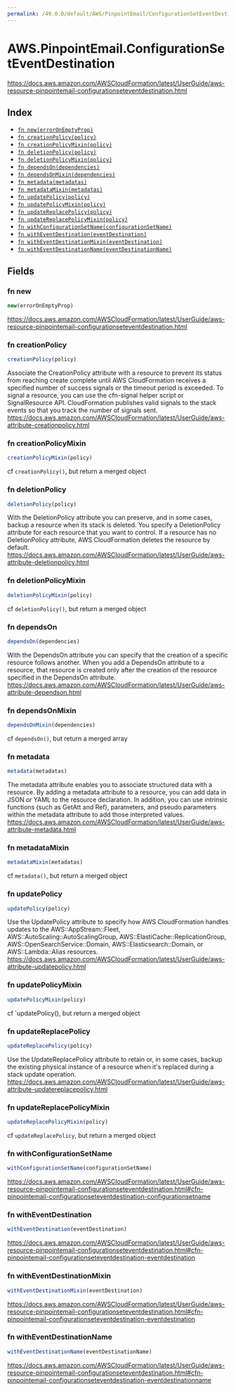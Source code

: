 ```yaml
---
permalink: /49.0.0/default/AWS/PinpointEmail/ConfigurationSetEventDestination/
---
```


# AWS.PinpointEmail.ConfigurationSetEventDestination

https://docs.aws.amazon.com/AWSCloudFormation/latest/UserGuide/aws-resource-pinpointemail-configurationseteventdestination.html

## Index

* [`fn new(errorOnEmptyProp)`](#fn-new)
* [`fn creationPolicy(policy)`](#fn-creationpolicy)
* [`fn creationPolicyMixin(policy)`](#fn-creationpolicymixin)
* [`fn deletionPolicy(policy)`](#fn-deletionpolicy)
* [`fn deletionPolicyMixin(policy)`](#fn-deletionpolicymixin)
* [`fn dependsOn(dependencies)`](#fn-dependson)
* [`fn dependsOnMixin(dependencies)`](#fn-dependsonmixin)
* [`fn metadata(metadatas)`](#fn-metadata)
* [`fn metadataMixin(metadatas)`](#fn-metadatamixin)
* [`fn updatePolicy(policy)`](#fn-updatepolicy)
* [`fn updatePolicyMixin(policy)`](#fn-updatepolicymixin)
* [`fn updateReplacePolicy(policy)`](#fn-updatereplacepolicy)
* [`fn updateReplacePolicyMixin(policy)`](#fn-updatereplacepolicymixin)
* [`fn withConfigurationSetName(configurationSetName)`](#fn-withconfigurationsetname)
* [`fn withEventDestination(eventDestination)`](#fn-witheventdestination)
* [`fn withEventDestinationMixin(eventDestination)`](#fn-witheventdestinationmixin)
* [`fn withEventDestinationName(eventDestinationName)`](#fn-witheventdestinationname)

## Fields

### fn new

```ts
new(errorOnEmptyProp)
```

https://docs.aws.amazon.com/AWSCloudFormation/latest/UserGuide/aws-resource-pinpointemail-configurationseteventdestination.html

### fn creationPolicy

```ts
creationPolicy(policy)
```

Associate the CreationPolicy attribute with a resource to prevent its status from reaching create complete until AWS CloudFormation receives a specified number of success signals or the timeout period is exceeded. To signal a resource, you can use the cfn-signal helper script or SignalResource API. CloudFormation publishes valid signals to the stack events so that you track the number of signals sent. 
https://docs.aws.amazon.com/AWSCloudFormation/latest/UserGuide/aws-attribute-creationpolicy.html

### fn creationPolicyMixin

```ts
creationPolicyMixin(policy)
```

cf `creationPolicy()`, but return a merged object

### fn deletionPolicy

```ts
deletionPolicy(policy)
```

With the DeletionPolicy attribute you can preserve, and in some cases, backup a resource when its stack is deleted. You specify a DeletionPolicy attribute for each resource that you want to control. If a resource has no DeletionPolicy attribute, AWS CloudFormation deletes the resource by default. 
https://docs.aws.amazon.com/AWSCloudFormation/latest/UserGuide/aws-attribute-deletionpolicy.html

### fn deletionPolicyMixin

```ts
deletionPolicyMixin(policy)
```

cf `deletionPolicy()`, but return a merged object

### fn dependsOn

```ts
dependsOn(dependencies)
```

With the DependsOn attribute you can specify that the creation of a specific resource follows another. When you add a DependsOn attribute to a resource, that resource is created only after the creation of the resource specified in the DependsOn attribute. 
https://docs.aws.amazon.com/AWSCloudFormation/latest/UserGuide/aws-attribute-dependson.html

### fn dependsOnMixin

```ts
dependsOnMixin(dependencies)
```

cf `dependsOn()`, but return a merged array

### fn metadata

```ts
metadata(metadatas)
```

The metadata attribute enables you to associate structured data with a resource. By adding a metadata attribute to a resource, you can add data in JSON or YAML to the resource declaration. In addition, you can use intrinsic functions (such as GetAtt and Ref), parameters, and pseudo parameters within the metadata attribute to add those interpreted values. 
https://docs.aws.amazon.com/AWSCloudFormation/latest/UserGuide/aws-attribute-metadata.html

### fn metadataMixin

```ts
metadataMixin(metadatas)
```

cf `metadata()`, but return a merged object

### fn updatePolicy

```ts
updatePolicy(policy)
```

Use the UpdatePolicy attribute to specify how AWS CloudFormation handles updates to the AWS::AppStream::Fleet, AWS::AutoScaling::AutoScalingGroup, AWS::ElastiCache::ReplicationGroup, AWS::OpenSearchService::Domain, AWS::Elasticsearch::Domain, or AWS::Lambda::Alias resources. 
https://docs.aws.amazon.com/AWSCloudFormation/latest/UserGuide/aws-attribute-updatepolicy.html

### fn updatePolicyMixin

```ts
updatePolicyMixin(policy)
```

cf `updatePolicy(), but return a merged object

### fn updateReplacePolicy

```ts
updateReplacePolicy(policy)
```

Use the UpdateReplacePolicy attribute to retain or, in some cases, backup the existing physical instance of a resource when it's replaced during a stack update operation. 
https://docs.aws.amazon.com/AWSCloudFormation/latest/UserGuide/aws-attribute-updatereplacepolicy.html

### fn updateReplacePolicyMixin

```ts
updateReplacePolicyMixin(policy)
```

cf `updateReplacePolicy`, but return a merged object

### fn withConfigurationSetName

```ts
withConfigurationSetName(configurationSetName)
```

https://docs.aws.amazon.com/AWSCloudFormation/latest/UserGuide/aws-resource-pinpointemail-configurationseteventdestination.html#cfn-pinpointemail-configurationseteventdestination-configurationsetname

### fn withEventDestination

```ts
withEventDestination(eventDestination)
```

https://docs.aws.amazon.com/AWSCloudFormation/latest/UserGuide/aws-resource-pinpointemail-configurationseteventdestination.html#cfn-pinpointemail-configurationseteventdestination-eventdestination

### fn withEventDestinationMixin

```ts
withEventDestinationMixin(eventDestination)
```

https://docs.aws.amazon.com/AWSCloudFormation/latest/UserGuide/aws-resource-pinpointemail-configurationseteventdestination.html#cfn-pinpointemail-configurationseteventdestination-eventdestination

### fn withEventDestinationName

```ts
withEventDestinationName(eventDestinationName)
```

https://docs.aws.amazon.com/AWSCloudFormation/latest/UserGuide/aws-resource-pinpointemail-configurationseteventdestination.html#cfn-pinpointemail-configurationseteventdestination-eventdestinationname